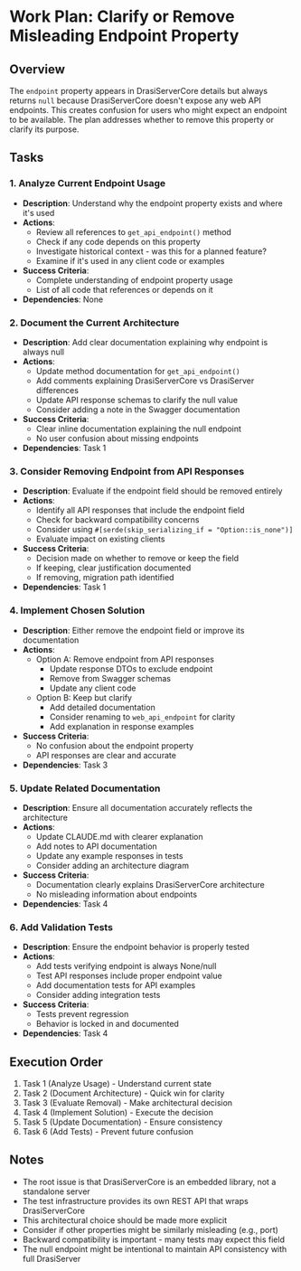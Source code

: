# Work Plan: Clarify or Remove Misleading Endpoint Property

## Overview
The `endpoint` property appears in DrasiServerCore details but always returns `null` because DrasiServerCore doesn't expose any web API endpoints. This creates confusion for users who might expect an endpoint to be available. The plan addresses whether to remove this property or clarify its purpose.

## Tasks

### 1. Analyze Current Endpoint Usage
- **Description**: Understand why the endpoint property exists and where it's used
- **Actions**: 
  - Review all references to `get_api_endpoint()` method
  - Check if any code depends on this property
  - Investigate historical context - was this for a planned feature?
  - Examine if it's used in any client code or examples
- **Success Criteria**: 
  - Complete understanding of endpoint property usage
  - List of all code that references or depends on it
- **Dependencies**: None

### 2. Document the Current Architecture
- **Description**: Add clear documentation explaining why endpoint is always null
- **Actions**: 
  - Update method documentation for `get_api_endpoint()`
  - Add comments explaining DrasiServerCore vs DrasiServer differences
  - Update API response schemas to clarify the null value
  - Consider adding a note in the Swagger documentation
- **Success Criteria**: 
  - Clear inline documentation explaining the null endpoint
  - No user confusion about missing endpoints
- **Dependencies**: Task 1

### 3. Consider Removing Endpoint from API Responses
- **Description**: Evaluate if the endpoint field should be removed entirely
- **Actions**: 
  - Identify all API responses that include the endpoint field
  - Check for backward compatibility concerns
  - Consider using `#[serde(skip_serializing_if = "Option::is_none")]`
  - Evaluate impact on existing clients
- **Success Criteria**: 
  - Decision made on whether to remove or keep the field
  - If keeping, clear justification documented
  - If removing, migration path identified
- **Dependencies**: Task 1

### 4. Implement Chosen Solution
- **Description**: Either remove the endpoint field or improve its documentation
- **Actions**: 
  - Option A: Remove endpoint from API responses
    - Update response DTOs to exclude endpoint
    - Remove from Swagger schemas
    - Update any client code
  - Option B: Keep but clarify
    - Add detailed documentation
    - Consider renaming to `web_api_endpoint` for clarity
    - Add explanation in response examples
- **Success Criteria**: 
  - No confusion about the endpoint property
  - API responses are clear and accurate
- **Dependencies**: Task 3

### 5. Update Related Documentation
- **Description**: Ensure all documentation accurately reflects the architecture
- **Actions**: 
  - Update CLAUDE.md with clearer explanation
  - Add notes to API documentation
  - Update any example responses in tests
  - Consider adding an architecture diagram
- **Success Criteria**: 
  - Documentation clearly explains DrasiServerCore architecture
  - No misleading information about endpoints
- **Dependencies**: Task 4

### 6. Add Validation Tests
- **Description**: Ensure the endpoint behavior is properly tested
- **Actions**: 
  - Add tests verifying endpoint is always None/null
  - Test API responses include proper endpoint value
  - Add documentation tests for API examples
  - Consider adding integration tests
- **Success Criteria**: 
  - Tests prevent regression
  - Behavior is locked in and documented
- **Dependencies**: Task 4

## Execution Order
1. Task 1 (Analyze Usage) - Understand current state
2. Task 2 (Document Architecture) - Quick win for clarity
3. Task 3 (Evaluate Removal) - Make architectural decision
4. Task 4 (Implement Solution) - Execute the decision
5. Task 5 (Update Documentation) - Ensure consistency
6. Task 6 (Add Tests) - Prevent future confusion

## Notes
- The root issue is that DrasiServerCore is an embedded library, not a standalone server
- The test infrastructure provides its own REST API that wraps DrasiServerCore
- This architectural choice should be made more explicit
- Consider if other properties might be similarly misleading (e.g., port)
- Backward compatibility is important - many tests may expect this field
- The null endpoint might be intentional to maintain API consistency with full DrasiServer